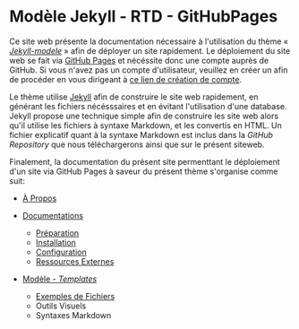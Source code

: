 # Modèle Jekyll - RTD - GitHubPages

Ce site web présente la documentation nécessaire à l'utilisation du thème « *[Jekyll-modele](https://github.com/nonBinaryGeek/jekyll-modele)* » afin de déployer un site rapidement. Le déploiement du site web se fait via [GitHub Pages](https://pages.github.com/) et nécéssite donc une compte auprès de GitHub. Si vous n'avez pas un compte d'utilisateur, veuillez en créer un afin de procéder en vous dirigeant à [ce lien de création de compte](https://github.com/signup?ref_cta=Sign+up&ref_loc=header+logged+out&ref_page=%2F&source=header-home).

Le thème utilise [Jekyll](https://jekyllrb.com/) afin de construire le site web rapidement, en générant les fichiers nécésssaires et en évitant l'utilisation d'une database. Jekyll propose une technique simple afin de construire les site web alors qu'il utilise les fichiers à syntaxe Markdown, et les convertis en HTML. Un fichier explicatif quant à la syntaxe Markdown est inclus dans la *GitHub Repository* que nous téléchargerons ainsi que sur le présent siteweb.

Finalement, la documentation du présent site permenttant le déploiement d'un site via GitHub Pages à saveur du présent thème s'organise comme suit:

- [À Propos](https://docs.nonbinarygeek.ca/About/)
- [Documentations](https://docs.nonbinarygeek.ca/Documentations/)
  - [Préparation](https://docs.nonbinarygeek.ca/Documentations/Preparation.html)
  - [Installation](https://docs.nonbinarygeek.ca/Documentations/Installation.html)
  - [Configuration](https://docs.nonbinarygeek.ca/Documentations/Configuration.html)
  - [Ressources Externes](https://docs.nonbinarygeek.ca/Documentations/Ressources.html)



- [Modèle - *Templates*](https://docs.nonbinarygeek.ca/modeles_templates/)
  - [Exemples de Fichiers](https://docs.nonbinarygeek.ca/modeles_templates/exemples-fichiers/)
  - Outils Visuels
  - Syntaxes Markdown


